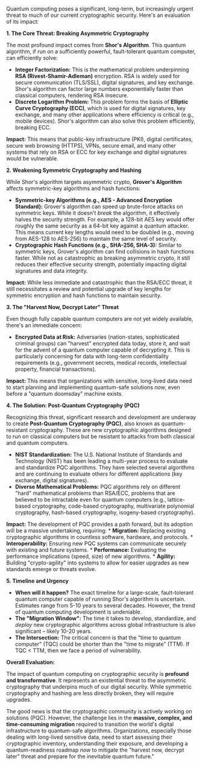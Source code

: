 Quantum computing poses a significant, long-term, but increasingly urgent threat to much of our current cryptographic security. Here's an evaluation of its impact:


**1. The Core Threat: Breaking Asymmetric Cryptography**

The most profound impact comes from **Shor's Algorithm**. This quantum algorithm, if run on a sufficiently powerful, fault-tolerant quantum computer, can efficiently solve:

*   **Integer Factorization:** This is the mathematical problem underpinning **RSA (Rivest-Shamir-Adleman)** encryption. RSA is widely used for secure communication (TLS/SSL), digital signatures, and key exchange. Shor's algorithm can factor large numbers exponentially faster than classical computers, rendering RSA insecure.
*   **Discrete Logarithm Problem:** This problem forms the basis of **Elliptic Curve Cryptography (ECC)**, which is used for digital signatures, key exchange, and many other applications where efficiency is critical (e.g., mobile devices). Shor's algorithm can also solve this problem efficiently, breaking ECC.

**Impact:** This means that public-key infrastructure (PKI), digital certificates, secure web browsing (HTTPS), VPNs, secure email, and many other systems that rely on RSA or ECC for key exchange and digital signatures would be vulnerable.

**2. Weakening Symmetric Cryptography and Hashing**

While Shor's algorithm targets asymmetric crypto, **Grover's Algorithm** affects symmetric-key algorithms and hash functions:

*   **Symmetric-key Algorithms (e.g., AES - Advanced Encryption Standard):** Grover's algorithm can speed up brute-force attacks on symmetric keys. While it doesn't *break* the algorithm, it effectively halves the security strength. For example, a 128-bit AES key would offer roughly the same security as a 64-bit key against a quantum attacker. This means current key lengths would need to be doubled (e.g., moving from AES-128 to AES-256) to maintain the same level of security.
*   **Cryptographic Hash Functions (e.g., SHA-256, SHA-3):** Similar to symmetric keys, Grover's algorithm can find collisions in hash functions faster. While not as catastrophic as breaking asymmetric crypto, it still reduces their effective security strength, potentially impacting digital signatures and data integrity.

**Impact:** While less immediate and catastrophic than the RSA/ECC threat, it still necessitates a review and potential upgrade of key lengths for symmetric encryption and hash functions to maintain security.

**3. The \"Harvest Now, Decrypt Later\" Threat**

Even though fully capable quantum computers are not yet widely available, there's an immediate concern:

*   **Encrypted Data at Risk:** Adversaries (nation-states, sophisticated criminal groups) can \"harvest\" encrypted data today, store it, and wait for the advent of a quantum computer capable of decrypting it. This is particularly concerning for data with long-term confidentiality requirements (e.g., government secrets, medical records, intellectual property, financial transactions).

**Impact:** This means that organizations with sensitive, long-lived data need to start planning and implementing quantum-safe solutions *now*, even before a \"quantum doomsday\" machine exists.

**4. The Solution: Post-Quantum Cryptography (PQC)**

Recognizing this threat, significant research and development are underway to create **Post-Quantum Cryptography (PQC)**, also known as quantum-resistant cryptography. These are new cryptographic algorithms designed to run on classical computers but be resistant to attacks from both classical and quantum computers.

*   **NIST Standardization:** The U.S. National Institute of Standards and Technology (NIST) has been leading a multi-year process to evaluate and standardize PQC algorithms. They have selected several algorithms and are continuing to evaluate others for different applications (key exchange, digital signatures).
*   **Diverse Mathematical Problems:** PQC algorithms rely on different \"hard\" mathematical problems than RSA/ECC, problems that are believed to be intractable even for quantum computers (e.g., lattice-based cryptography, code-based cryptography, multivariate polynomial cryptography, hash-based cryptography, isogeny-based cryptography).

**Impact:** The development of PQC provides a path forward, but its adoption will be a massive undertaking, requiring:
    *   **Migration:** Replacing existing cryptographic algorithms in countless software, hardware, and protocols.
    *   **Interoperability:** Ensuring new PQC systems can communicate securely with existing and future systems.
    *   **Performance:** Evaluating the performance implications (speed, size) of new algorithms.
    *   **Agility:** Building \"crypto-agility\" into systems to allow for easier upgrades as new standards emerge or threats evolve.

**5. Timeline and Urgency**

*   **When will it happen?** The exact timeline for a large-scale, fault-tolerant quantum computer capable of running Shor's algorithm is uncertain. Estimates range from 5-10 years to several decades. However, the trend of quantum computing development is undeniable.
*   **The \"Migration Window\":** The time it takes to develop, standardize, and *deploy* new cryptographic algorithms across global infrastructure is also significant – likely 10-20 years.
*   **The Intersection:** The critical concern is that the \"time to quantum computer\" (TQC) could be shorter than the \"time to migrate\" (TTM). If TQC < TTM, then we face a period of vulnerability.

**Overall Evaluation:**

The impact of quantum computing on cryptographic security is **profound and transformative**. It represents an existential threat to the asymmetric cryptography that underpins much of our digital security. While symmetric cryptography and hashing are less directly broken, they will require upgrades.

The good news is that the cryptographic community is actively working on solutions (PQC). However, the challenge lies in the **massive, complex, and time-consuming migration** required to transition the world's digital infrastructure to quantum-safe algorithms. Organizations, especially those dealing with long-lived sensitive data, need to start assessing their cryptographic inventory, understanding their exposure, and developing a quantum-readiness roadmap *now* to mitigate the \"harvest now, decrypt later\" threat and prepare for the inevitable quantum future."